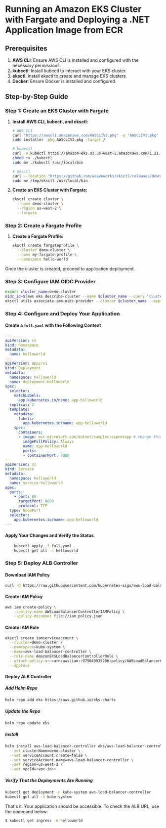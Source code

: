 # Running an Amazon EKS Cluster with Fargate and Deploying a .NET Application Image from ECR

## Prerequisites

1. **AWS CLI**: Ensure AWS CLI is installed and configured with the necessary permissions.
2. **kubectl**: Install kubectl to interact with your EKS cluster.
3. **eksctl**: Install eksctl to create and manage EKS clusters.
4. **Docker**: Ensure Docker is installed and configured.

## Step-by-Step Guide

### Step 1: Create an EKS Cluster with Fargate

1. **Install AWS CLI, kubectl, and eksctl:**

    ```sh
    # AWS CLI
    curl "https://awscli.amazonaws.com/AWSCLIV2.pkg" -o "AWSCLIV2.pkg"
    sudo installer -pkg AWSCLIV2.pkg -target /

    # kubectl
    curl -o kubectl https://amazon-eks.s3.us-west-2.amazonaws.com/1.21.2/2021-07-05/bin/darwin/amd64/kubectl
    chmod +x ./kubectl
    sudo mv ./kubectl /usr/local/bin

    # eksctl
    curl --location "https://github.com/weaveworks/eksctl/releases/download/0.78.0/eksctl_$(uname -s)_amd64.tar.gz" | tar xz -C /tmp
    sudo mv /tmp/eksctl /usr/local/bin
    ```

2. **Create an EKS Cluster with Fargate:**

    ```sh
    eksctl create cluster \
      --name demo-cluster \
      --region us-west-2 \
      --fargate
    ```

### Step 2: Create a Fargate Profile

1. **Create a Fargate Profile:**

    ```sh
    eksctl create fargateprofile \
      --cluster demo-cluster \
      --name my-fargate-profile \
      --namespace hello-world
    ```

Once the cluster is created, proceed to application deployment.

### Step 3: Configure IAM OIDC Provider

```sh
export cluster_name=demo-cluster
oidc_id=$(aws eks describe-cluster --name $cluster_name --query "cluster.identity.oidc.issuer" --output text | cut -d '/' -f 5)
eksctl utils associate-iam-oidc-provider --cluster $cluster_name --approve
```

### Step 4: Configure and Deploy Your Application

#### Create a `full.yaml` with the Following Content

```yaml
---
apiVersion: v1
kind: Namespace
metadata:
  name: helloworld
---
apiVersion: apps/v1
kind: Deployment
metadata:
  namespace: helloworld
  name: deployment-helloworld
spec:
  selector:
    matchLabels:
      app.kubernetes.io/name: app-helloworld
  replicas: 2
  template:
    metadata:
      labels:
        app.kubernetes.io/name: app-helloworld
    spec:
      containers:
      - image: mcr.microsoft.com/dotnet/samples:aspnetapp # change this to ECR image
        imagePullPolicy: Always
        name: app-helloworld
        ports:
        - containerPort: 8080 
---
apiVersion: v1
kind: Service
metadata:
  namespace: helloworld
  name: service-helloworld
spec:
  ports:
    - port: 80
      targetPort: 8080
      protocol: TCP
  type: NodePort
  selector:
    app.kubernetes.io/name: app-helloworld
---
```
#### Apply Your Changes and Verify the Status

```sh
    kubectl apply -f full.yaml
    kubectl get all -n helloworld
```


### Step 5: Deploy ALB Controller

#### Download IAM Policy

```sh
curl -O https://raw.githubusercontent.com/kubernetes-sigs/aws-load-balancer-controller/v2.5.4/docs/install/iam_policy.json
```

#### Create IAM Policy

```sh
aws iam create-policy \
    --policy-name AWSLoadBalancerControllerIAMPolicy \
    --policy-document file://iam_policy.json

```
#### Create IAM Role

```sh
eksctl create iamserviceaccount \
  --cluster=demo-cluster \
  --namespace=kube-system \
  --name=aws-load-balancer-controller \
  --role-name AmazonEKSLoadBalancerControllerRole \
  --attach-policy-arn=arn:aws:iam::975049935206:policy/AWSLoadBalancerControllerIAMPolicy \
  --approve
```

#### Deploy ALB Controller
##### Add Helm Repo

```sh
helm repo add eks https://aws.github.io/eks-charts
```

##### Update the Repo

```sh
helm repo update eks
```

##### Install

```sh
helm install aws-load-balancer-controller eks/aws-load-balancer-controller -n kube-system \
  --set clusterName=demo-cluster \
  --set serviceAccount.create=false \
  --set serviceAccount.name=aws-load-balancer-controller \
  --set region=us-west-2 \
  --set vpcId=<vpc-id>>
```

##### Verify That the Deployments Are Running

```sh
kubectl get deployment -n kube-system aws-load-balancer-controller
kubectl get all -n kube-system
```


That's it. Your application should be accessible. To check the ALB URL, use the command below:

```sh
$ kubectl get ingress -n helloworld
```

